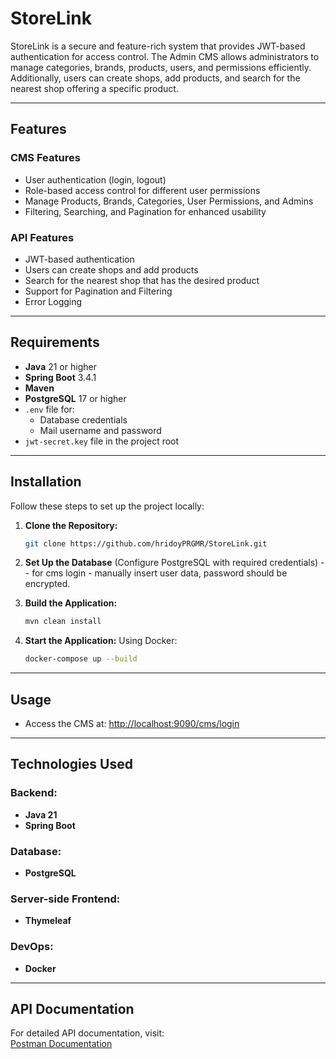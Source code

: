# StoreLink

StoreLink is a secure and feature-rich system that provides JWT-based authentication for access control. The Admin CMS allows administrators to manage categories, brands, products, users, and permissions efficiently. Additionally, users can create shops, add products, and search for the nearest shop offering a specific product.

---

## Features

### CMS Features
- User authentication (login, logout)
- Role-based access control for different user permissions
- Manage Products, Brands, Categories, User Permissions, and Admins
- Filtering, Searching, and Pagination for enhanced usability

### API Features
- JWT-based authentication
- Users can create shops and add products
- Search for the nearest shop that has the desired product
- Support for Pagination and Filtering
- Error Logging

---

## Requirements
- **Java** 21 or higher
- **Spring Boot** 3.4.1
- **Maven**
- **PostgreSQL** 17 or higher
- `.env` file for:
  - Database credentials
  - Mail username and password
- `jwt-secret.key` file in the project root

---

## Installation

Follow these steps to set up the project locally:

1. **Clone the Repository:**
   ```bash
   git clone https://github.com/hridoyPRGMR/StoreLink.git
   ```
2. **Set Up the Database** (Configure PostgreSQL with required credentials)
   -- for cms login - manually insert user data, password should be encrypted.

3. **Build the Application:**
   ```bash
   mvn clean install
   ```

4. **Start the Application:**
   Using Docker:
   ```bash
   docker-compose up --build
   ```

---

## Usage

- Access the CMS at: [http://localhost:9090/cms/login](http://localhost:9090/cms/login)

---

## Technologies Used

### Backend:
- **Java 21**
- **Spring Boot**

### Database:
- **PostgreSQL**

### Server-side Frontend:
- **Thymeleaf**

### DevOps:
- **Docker**

---

## API Documentation
For detailed API documentation, visit:  
[Postman Documentation](https://documenter.getpostman.com/view/40331456/2sAYdcrsRd)
